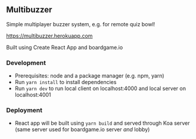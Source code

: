 ## Multibuzzer

Simple multiplayer buzzer system, e.g. for remote quiz bowl!

https://multibuzzer.herokuapp.com

Built using Create React App and boardgame.io

### Development

- Prerequisites: node and a package manager (e.g. npm, yarn)
- Run `yarn install` to install dependencies
- Run `yarn dev` to run local client on localhost:4000 and local server on localhost:4001

### Deployment

- React app will be built using `yarn build` and served through Koa server (same server used for boardgame.io server _and_ lobby)
